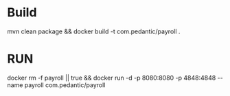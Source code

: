 # Build
mvn clean package && docker build -t com.pedantic/payroll .

# RUN

docker rm -f payroll || true && docker run -d -p 8080:8080 -p 4848:4848 --name payroll com.pedantic/payroll 